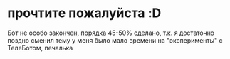 # прочтите пожалуйста :D
Бот не особо закончен, порядка 45-50% сделано, т.к. я достаточно поздно сменил тему у меня было мало времени на "эксперименты" с ТелеБотом, печалька
